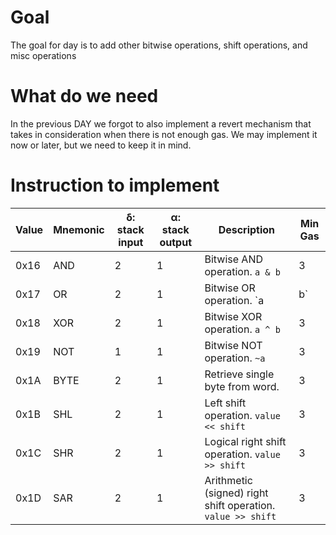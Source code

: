 # Goal
The goal for day is to add other bitwise operations, shift operations, and misc operations

# What do we need
In the previous DAY we forgot to also implement a revert mechanism that takes in consideration when there is not enough gas.
We may implement it now or later, but we need to keep it in mind.

# Instruction to implement
| Value | Mnemonic | δ: stack input | α: stack output | Description                          | Min Gas |
|-------|----------|----------------|----------------|--------------------------------------|---------|
| 0x16  | AND       | 2              | 1              | Bitwise AND operation. `a & b`           | 3       |
| 0x17  | OR        | 2              | 1              | Bitwise OR operation. `a | b`            | 3       |
| 0x18  | XOR       | 2              | 1              | Bitwise XOR operation. `a ^ b`           | 3       |
| 0x19  | NOT       | 1              | 1              | Bitwise NOT operation. `~a`              | 3       |
| 0x1A  | BYTE      | 2              | 1              | Retrieve single byte from word.          | 3       |
| 0x1B  | SHL       | 2              | 1              | Left shift operation. `value << shift`   | 3       |
| 0x1C  | SHR       | 2              | 1              | Logical right shift operation. `value >> shift` | 3   |
| 0x1D  | SAR       | 2              | 1              | Arithmetic (signed) right shift operation. `value >> shift` | 3 |
